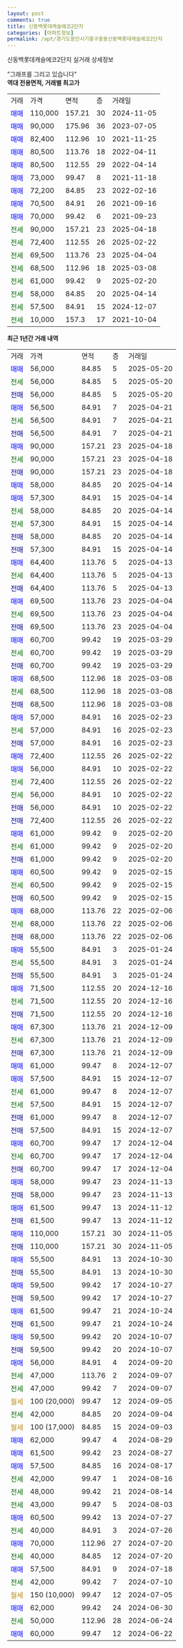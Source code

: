 ```yaml
---
layout: post
comments: true
title: 신동백롯데캐슬에코2단지
categories: [아파트정보]
permalink: /apt/경기도용인시기흥구중동신동백롯데캐슬에코2단지
---
```


신동백롯데캐슬에코2단지 실거래 상세정보

<script type="text/javascript">
  google.charts.load('current', {'packages':['line', 'corechart']});
  google.charts.setOnLoadCallback(drawChart);

  function drawChart() {
    var data = new google.visualization.DataTable();
    data.addColumn('date', '거래일');
    data.addColumn('number', "매매");
    data.addColumn('number', "전세");
    data.addColumn('number', "전매");

    data.addRows([[new Date(Date.parse("2025-05-20")), 56000, null, null], [new Date(Date.parse("2025-05-20")), null, 56000, null], [new Date(Date.parse("2025-05-20")), null, null, 56000], [new Date(Date.parse("2025-04-21")), 56500, null, null], [new Date(Date.parse("2025-04-21")), null, 56500, null], [new Date(Date.parse("2025-04-21")), null, null, 56500], [new Date(Date.parse("2025-04-18")), 90000, null, null], [new Date(Date.parse("2025-04-18")), null, 90000, null], [new Date(Date.parse("2025-04-18")), null, null, 90000], [new Date(Date.parse("2025-04-14")), 58000, null, null], [new Date(Date.parse("2025-04-14")), 57300, null, null], [new Date(Date.parse("2025-04-14")), null, 58000, null], [new Date(Date.parse("2025-04-14")), null, 57300, null], [new Date(Date.parse("2025-04-14")), null, null, 58000], [new Date(Date.parse("2025-04-14")), null, null, 57300], [new Date(Date.parse("2025-04-13")), 64400, null, null], [new Date(Date.parse("2025-04-13")), null, 64400, null], [new Date(Date.parse("2025-04-13")), null, null, 64400], [new Date(Date.parse("2025-04-04")), 69500, null, null], [new Date(Date.parse("2025-04-04")), null, 69500, null], [new Date(Date.parse("2025-04-04")), null, null, 69500], [new Date(Date.parse("2025-03-29")), 60700, null, null], [new Date(Date.parse("2025-03-29")), null, 60700, null], [new Date(Date.parse("2025-03-29")), null, null, 60700], [new Date(Date.parse("2025-03-08")), 68500, null, null], [new Date(Date.parse("2025-03-08")), null, 68500, null], [new Date(Date.parse("2025-03-08")), null, null, 68500], [new Date(Date.parse("2025-02-23")), 57000, null, null], [new Date(Date.parse("2025-02-23")), null, 57000, null], [new Date(Date.parse("2025-02-23")), null, null, 57000], [new Date(Date.parse("2025-02-22")), 72400, null, null], [new Date(Date.parse("2025-02-22")), 56000, null, null], [new Date(Date.parse("2025-02-22")), null, 72400, null], [new Date(Date.parse("2025-02-22")), null, 56000, null], [new Date(Date.parse("2025-02-22")), null, null, 56000], [new Date(Date.parse("2025-02-22")), null, null, 72400], [new Date(Date.parse("2025-02-20")), 61000, null, null], [new Date(Date.parse("2025-02-20")), null, 61000, null], [new Date(Date.parse("2025-02-20")), null, null, 61000], [new Date(Date.parse("2025-02-15")), 60500, null, null], [new Date(Date.parse("2025-02-15")), null, 60500, null], [new Date(Date.parse("2025-02-15")), null, null, 60500], [new Date(Date.parse("2025-02-06")), 68000, null, null], [new Date(Date.parse("2025-02-06")), null, 68000, null], [new Date(Date.parse("2025-02-06")), null, null, 68000], [new Date(Date.parse("2025-01-24")), 55500, null, null], [new Date(Date.parse("2025-01-24")), null, 55500, null], [new Date(Date.parse("2025-01-24")), null, null, 55500], [new Date(Date.parse("2024-12-16")), 71500, null, null], [new Date(Date.parse("2024-12-16")), null, 71500, null], [new Date(Date.parse("2024-12-16")), null, null, 71500], [new Date(Date.parse("2024-12-09")), 67300, null, null], [new Date(Date.parse("2024-12-09")), null, 67300, null], [new Date(Date.parse("2024-12-09")), null, null, 67300], [new Date(Date.parse("2024-12-07")), 61000, null, null], [new Date(Date.parse("2024-12-07")), 57500, null, null], [new Date(Date.parse("2024-12-07")), null, 61000, null], [new Date(Date.parse("2024-12-07")), null, 57500, null], [new Date(Date.parse("2024-12-07")), null, null, 61000], [new Date(Date.parse("2024-12-07")), null, null, 57500], [new Date(Date.parse("2024-12-04")), 60700, null, null], [new Date(Date.parse("2024-12-04")), null, 60700, null], [new Date(Date.parse("2024-12-04")), null, null, 60700], [new Date(Date.parse("2024-11-13")), 58000, null, null], [new Date(Date.parse("2024-11-13")), null, null, 58000], [new Date(Date.parse("2024-11-12")), 61500, null, null], [new Date(Date.parse("2024-11-12")), null, null, 61500], [new Date(Date.parse("2024-11-05")), 110000, null, null], [new Date(Date.parse("2024-11-05")), null, null, 110000], [new Date(Date.parse("2024-10-30")), 55500, null, null], [new Date(Date.parse("2024-10-30")), null, null, 55500], [new Date(Date.parse("2024-10-27")), 59500, null, null], [new Date(Date.parse("2024-10-27")), null, null, 59500], [new Date(Date.parse("2024-10-24")), 61500, null, null], [new Date(Date.parse("2024-10-24")), null, null, 61500], [new Date(Date.parse("2024-10-07")), 59500, null, null], [new Date(Date.parse("2024-10-07")), null, null, 59500], [new Date(Date.parse("2024-09-20")), 56000, null, null], [new Date(Date.parse("2024-09-07")), null, 47000, null], [new Date(Date.parse("2024-09-07")), null, 47000, null], [new Date(Date.parse("2024-09-05")), null, null, null], [new Date(Date.parse("2024-09-04")), null, 42000, null], [new Date(Date.parse("2024-09-03")), null, null, null], [new Date(Date.parse("2024-08-29")), 62000, null, null], [new Date(Date.parse("2024-08-27")), 61500, null, null], [new Date(Date.parse("2024-08-17")), 57500, null, null], [new Date(Date.parse("2024-08-16")), null, 42000, null], [new Date(Date.parse("2024-08-14")), null, 48000, null], [new Date(Date.parse("2024-08-03")), null, 43000, null], [new Date(Date.parse("2024-07-27")), 60500, null, null], [new Date(Date.parse("2024-07-26")), null, 40000, null], [new Date(Date.parse("2024-07-20")), 70000, null, null], [new Date(Date.parse("2024-07-20")), null, 40000, null], [new Date(Date.parse("2024-07-18")), 57500, null, null], [new Date(Date.parse("2024-07-10")), null, 42000, null], [new Date(Date.parse("2024-07-05")), null, null, null], [new Date(Date.parse("2024-06-30")), 62000, null, null], [new Date(Date.parse("2024-06-24")), null, 50000, null], [new Date(Date.parse("2024-06-22")), 60000, null, null]]);

    var options = {
      hAxis: {
        format: 'yyyy/MM/dd'
      },    
      lineWidth: 0,
      pointsVisible: true,    
      title: '최근 1년간 유형별 실거래가 분포',
      legend: { position: 'bottom' }
    };

    var formatter = new google.visualization.NumberFormat({pattern:'###,###'} );
    formatter.format(data, 1);
    formatter.format(data, 2);
    
    setTimeout(function() {
        var chart = new google.visualization.LineChart(document.getElementById('columnchart_material'));
        chart.draw(data, (options));
        document.getElementById('loading').style.display = 'none';
    }, 200);
  }
</script>


<div id="loading" style="z-index:20; display: block; margin-left: 0px">"그래프를 그리고 있습니다"</div>
<div id="columnchart_material" style="width: 95%; margin-left: 0px; display: block"></div>
<!-- contents start -->
<b>역대 전용면적, 거래별 최고가</b>
<table class="sortable">
    <tr>
      <td>거래</td>
      <td>가격</td>
      <td>면적</td>
      <td>층</td>
      <td>거래일</td>
    </tr>
        <tr>
          <td><a style="color: blue">매매</a></td>
          <td>110,000</td>
          <td>157.21</td>
          <td>30</td>
          <td>2024-11-05</td>
        </tr>            <tr>
          <td><a style="color: blue">매매</a></td>
          <td>90,000</td>
          <td>175.96</td>
          <td>36</td>
          <td>2023-07-05</td>
        </tr>            <tr>
          <td><a style="color: blue">매매</a></td>
          <td>82,400</td>
          <td>112.96</td>
          <td>10</td>
          <td>2021-11-25</td>
        </tr>            <tr>
          <td><a style="color: blue">매매</a></td>
          <td>80,500</td>
          <td>113.76</td>
          <td>18</td>
          <td>2022-04-11</td>
        </tr>            <tr>
          <td><a style="color: blue">매매</a></td>
          <td>80,500</td>
          <td>112.55</td>
          <td>29</td>
          <td>2022-04-14</td>
        </tr>            <tr>
          <td><a style="color: blue">매매</a></td>
          <td>73,000</td>
          <td>99.47</td>
          <td>8</td>
          <td>2021-11-18</td>
        </tr>            <tr>
          <td><a style="color: blue">매매</a></td>
          <td>72,200</td>
          <td>84.85</td>
          <td>23</td>
          <td>2022-02-16</td>
        </tr>            <tr>
          <td><a style="color: blue">매매</a></td>
          <td>70,500</td>
          <td>84.91</td>
          <td>26</td>
          <td>2021-09-16</td>
        </tr>            <tr>
          <td><a style="color: blue">매매</a></td>
          <td>70,000</td>
          <td>99.42</td>
          <td>6</td>
          <td>2021-09-23</td>
        </tr>        
        <tr>
              <td><a style="color: darkgreen">전세</a></td>
              <td>90,000</td>
              <td>157.21</td>
              <td>23</td>
              <td>2025-04-18</td>
            </tr>            <tr>
              <td><a style="color: darkgreen">전세</a></td>
              <td>72,400</td>
              <td>112.55</td>
              <td>26</td>
              <td>2025-02-22</td>
            </tr>            <tr>
              <td><a style="color: darkgreen">전세</a></td>
              <td>69,500</td>
              <td>113.76</td>
              <td>23</td>
              <td>2025-04-04</td>
            </tr>            <tr>
              <td><a style="color: darkgreen">전세</a></td>
              <td>68,500</td>
              <td>112.96</td>
              <td>18</td>
              <td>2025-03-08</td>
            </tr>            <tr>
              <td><a style="color: darkgreen">전세</a></td>
              <td>61,000</td>
              <td>99.42</td>
              <td>9</td>
              <td>2025-02-20</td>
            </tr>            <tr>
              <td><a style="color: darkgreen">전세</a></td>
              <td>58,000</td>
              <td>84.85</td>
              <td>20</td>
              <td>2025-04-14</td>
            </tr>            <tr>
              <td><a style="color: darkgreen">전세</a></td>
              <td>57,500</td>
              <td>84.91</td>
              <td>15</td>
              <td>2024-12-07</td>
            </tr>            <tr>
              <td><a style="color: darkgreen">전세</a></td>
              <td>10,000</td>
              <td>157.3</td>
              <td>17</td>
              <td>2021-10-04</td>
            </tr>        
    
</table>

<b>최근 1년간 거래 내역</b>

<table class="sortable">
    <tr>
      <td>거래</td>
      <td>가격</td>
      <td>면적</td>
      <td>층</td>
      <td>거래일</td>
    </tr>
    <tr>
      <td><a style="color: blue">매매</a></td>
      <td>56,000</td>
      <td>84.85</td>
      <td>5</td>
      <td>2025-05-20</td>
    </tr>          <tr>
      <td><a style="color: darkgreen">전세</a></td>
      <td>56,000</td>
      <td>84.85</td>
      <td>5</td>
      <td>2025-05-20</td>
    </tr>          <tr>
      <td><a style="color: darkblue">전매</a></td>
      <td>56,000</td>
      <td>84.85</td>
      <td>5</td>
      <td>2025-05-20</td>
    </tr>          <tr>
      <td><a style="color: blue">매매</a></td>
      <td>56,500</td>
      <td>84.91</td>
      <td>7</td>
      <td>2025-04-21</td>
    </tr>          <tr>
      <td><a style="color: darkgreen">전세</a></td>
      <td>56,500</td>
      <td>84.91</td>
      <td>7</td>
      <td>2025-04-21</td>
    </tr>          <tr>
      <td><a style="color: darkblue">전매</a></td>
      <td>56,500</td>
      <td>84.91</td>
      <td>7</td>
      <td>2025-04-21</td>
    </tr>          <tr>
      <td><a style="color: blue">매매</a></td>
      <td>90,000</td>
      <td>157.21</td>
      <td>23</td>
      <td>2025-04-18</td>
    </tr>          <tr>
      <td><a style="color: darkgreen">전세</a></td>
      <td>90,000</td>
      <td>157.21</td>
      <td>23</td>
      <td>2025-04-18</td>
    </tr>          <tr>
      <td><a style="color: darkblue">전매</a></td>
      <td>90,000</td>
      <td>157.21</td>
      <td>23</td>
      <td>2025-04-18</td>
    </tr>          <tr>
      <td><a style="color: blue">매매</a></td>
      <td>58,000</td>
      <td>84.85</td>
      <td>20</td>
      <td>2025-04-14</td>
    </tr>          <tr>
      <td><a style="color: blue">매매</a></td>
      <td>57,300</td>
      <td>84.91</td>
      <td>15</td>
      <td>2025-04-14</td>
    </tr>          <tr>
      <td><a style="color: darkgreen">전세</a></td>
      <td>58,000</td>
      <td>84.85</td>
      <td>20</td>
      <td>2025-04-14</td>
    </tr>          <tr>
      <td><a style="color: darkgreen">전세</a></td>
      <td>57,300</td>
      <td>84.91</td>
      <td>15</td>
      <td>2025-04-14</td>
    </tr>          <tr>
      <td><a style="color: darkblue">전매</a></td>
      <td>58,000</td>
      <td>84.85</td>
      <td>20</td>
      <td>2025-04-14</td>
    </tr>          <tr>
      <td><a style="color: darkblue">전매</a></td>
      <td>57,300</td>
      <td>84.91</td>
      <td>15</td>
      <td>2025-04-14</td>
    </tr>          <tr>
      <td><a style="color: blue">매매</a></td>
      <td>64,400</td>
      <td>113.76</td>
      <td>5</td>
      <td>2025-04-13</td>
    </tr>          <tr>
      <td><a style="color: darkgreen">전세</a></td>
      <td>64,400</td>
      <td>113.76</td>
      <td>5</td>
      <td>2025-04-13</td>
    </tr>          <tr>
      <td><a style="color: darkblue">전매</a></td>
      <td>64,400</td>
      <td>113.76</td>
      <td>5</td>
      <td>2025-04-13</td>
    </tr>          <tr>
      <td><a style="color: blue">매매</a></td>
      <td>69,500</td>
      <td>113.76</td>
      <td>23</td>
      <td>2025-04-04</td>
    </tr>          <tr>
      <td><a style="color: darkgreen">전세</a></td>
      <td>69,500</td>
      <td>113.76</td>
      <td>23</td>
      <td>2025-04-04</td>
    </tr>          <tr>
      <td><a style="color: darkblue">전매</a></td>
      <td>69,500</td>
      <td>113.76</td>
      <td>23</td>
      <td>2025-04-04</td>
    </tr>          <tr>
      <td><a style="color: blue">매매</a></td>
      <td>60,700</td>
      <td>99.42</td>
      <td>19</td>
      <td>2025-03-29</td>
    </tr>          <tr>
      <td><a style="color: darkgreen">전세</a></td>
      <td>60,700</td>
      <td>99.42</td>
      <td>19</td>
      <td>2025-03-29</td>
    </tr>          <tr>
      <td><a style="color: darkblue">전매</a></td>
      <td>60,700</td>
      <td>99.42</td>
      <td>19</td>
      <td>2025-03-29</td>
    </tr>          <tr>
      <td><a style="color: blue">매매</a></td>
      <td>68,500</td>
      <td>112.96</td>
      <td>18</td>
      <td>2025-03-08</td>
    </tr>          <tr>
      <td><a style="color: darkgreen">전세</a></td>
      <td>68,500</td>
      <td>112.96</td>
      <td>18</td>
      <td>2025-03-08</td>
    </tr>          <tr>
      <td><a style="color: darkblue">전매</a></td>
      <td>68,500</td>
      <td>112.96</td>
      <td>18</td>
      <td>2025-03-08</td>
    </tr>          <tr>
      <td><a style="color: blue">매매</a></td>
      <td>57,000</td>
      <td>84.91</td>
      <td>16</td>
      <td>2025-02-23</td>
    </tr>          <tr>
      <td><a style="color: darkgreen">전세</a></td>
      <td>57,000</td>
      <td>84.91</td>
      <td>16</td>
      <td>2025-02-23</td>
    </tr>          <tr>
      <td><a style="color: darkblue">전매</a></td>
      <td>57,000</td>
      <td>84.91</td>
      <td>16</td>
      <td>2025-02-23</td>
    </tr>          <tr>
      <td><a style="color: blue">매매</a></td>
      <td>72,400</td>
      <td>112.55</td>
      <td>26</td>
      <td>2025-02-22</td>
    </tr>          <tr>
      <td><a style="color: blue">매매</a></td>
      <td>56,000</td>
      <td>84.91</td>
      <td>10</td>
      <td>2025-02-22</td>
    </tr>          <tr>
      <td><a style="color: darkgreen">전세</a></td>
      <td>72,400</td>
      <td>112.55</td>
      <td>26</td>
      <td>2025-02-22</td>
    </tr>          <tr>
      <td><a style="color: darkgreen">전세</a></td>
      <td>56,000</td>
      <td>84.91</td>
      <td>10</td>
      <td>2025-02-22</td>
    </tr>          <tr>
      <td><a style="color: darkblue">전매</a></td>
      <td>56,000</td>
      <td>84.91</td>
      <td>10</td>
      <td>2025-02-22</td>
    </tr>          <tr>
      <td><a style="color: darkblue">전매</a></td>
      <td>72,400</td>
      <td>112.55</td>
      <td>26</td>
      <td>2025-02-22</td>
    </tr>          <tr>
      <td><a style="color: blue">매매</a></td>
      <td>61,000</td>
      <td>99.42</td>
      <td>9</td>
      <td>2025-02-20</td>
    </tr>          <tr>
      <td><a style="color: darkgreen">전세</a></td>
      <td>61,000</td>
      <td>99.42</td>
      <td>9</td>
      <td>2025-02-20</td>
    </tr>          <tr>
      <td><a style="color: darkblue">전매</a></td>
      <td>61,000</td>
      <td>99.42</td>
      <td>9</td>
      <td>2025-02-20</td>
    </tr>          <tr>
      <td><a style="color: blue">매매</a></td>
      <td>60,500</td>
      <td>99.42</td>
      <td>9</td>
      <td>2025-02-15</td>
    </tr>          <tr>
      <td><a style="color: darkgreen">전세</a></td>
      <td>60,500</td>
      <td>99.42</td>
      <td>9</td>
      <td>2025-02-15</td>
    </tr>          <tr>
      <td><a style="color: darkblue">전매</a></td>
      <td>60,500</td>
      <td>99.42</td>
      <td>9</td>
      <td>2025-02-15</td>
    </tr>          <tr>
      <td><a style="color: blue">매매</a></td>
      <td>68,000</td>
      <td>113.76</td>
      <td>22</td>
      <td>2025-02-06</td>
    </tr>          <tr>
      <td><a style="color: darkgreen">전세</a></td>
      <td>68,000</td>
      <td>113.76</td>
      <td>22</td>
      <td>2025-02-06</td>
    </tr>          <tr>
      <td><a style="color: darkblue">전매</a></td>
      <td>68,000</td>
      <td>113.76</td>
      <td>22</td>
      <td>2025-02-06</td>
    </tr>          <tr>
      <td><a style="color: blue">매매</a></td>
      <td>55,500</td>
      <td>84.91</td>
      <td>3</td>
      <td>2025-01-24</td>
    </tr>          <tr>
      <td><a style="color: darkgreen">전세</a></td>
      <td>55,500</td>
      <td>84.91</td>
      <td>3</td>
      <td>2025-01-24</td>
    </tr>          <tr>
      <td><a style="color: darkblue">전매</a></td>
      <td>55,500</td>
      <td>84.91</td>
      <td>3</td>
      <td>2025-01-24</td>
    </tr>          <tr>
      <td><a style="color: blue">매매</a></td>
      <td>71,500</td>
      <td>112.55</td>
      <td>20</td>
      <td>2024-12-16</td>
    </tr>          <tr>
      <td><a style="color: darkgreen">전세</a></td>
      <td>71,500</td>
      <td>112.55</td>
      <td>20</td>
      <td>2024-12-16</td>
    </tr>          <tr>
      <td><a style="color: darkblue">전매</a></td>
      <td>71,500</td>
      <td>112.55</td>
      <td>20</td>
      <td>2024-12-16</td>
    </tr>          <tr>
      <td><a style="color: blue">매매</a></td>
      <td>67,300</td>
      <td>113.76</td>
      <td>21</td>
      <td>2024-12-09</td>
    </tr>          <tr>
      <td><a style="color: darkgreen">전세</a></td>
      <td>67,300</td>
      <td>113.76</td>
      <td>21</td>
      <td>2024-12-09</td>
    </tr>          <tr>
      <td><a style="color: darkblue">전매</a></td>
      <td>67,300</td>
      <td>113.76</td>
      <td>21</td>
      <td>2024-12-09</td>
    </tr>          <tr>
      <td><a style="color: blue">매매</a></td>
      <td>61,000</td>
      <td>99.47</td>
      <td>8</td>
      <td>2024-12-07</td>
    </tr>          <tr>
      <td><a style="color: blue">매매</a></td>
      <td>57,500</td>
      <td>84.91</td>
      <td>15</td>
      <td>2024-12-07</td>
    </tr>          <tr>
      <td><a style="color: darkgreen">전세</a></td>
      <td>61,000</td>
      <td>99.47</td>
      <td>8</td>
      <td>2024-12-07</td>
    </tr>          <tr>
      <td><a style="color: darkgreen">전세</a></td>
      <td>57,500</td>
      <td>84.91</td>
      <td>15</td>
      <td>2024-12-07</td>
    </tr>          <tr>
      <td><a style="color: darkblue">전매</a></td>
      <td>61,000</td>
      <td>99.47</td>
      <td>8</td>
      <td>2024-12-07</td>
    </tr>          <tr>
      <td><a style="color: darkblue">전매</a></td>
      <td>57,500</td>
      <td>84.91</td>
      <td>15</td>
      <td>2024-12-07</td>
    </tr>          <tr>
      <td><a style="color: blue">매매</a></td>
      <td>60,700</td>
      <td>99.47</td>
      <td>17</td>
      <td>2024-12-04</td>
    </tr>          <tr>
      <td><a style="color: darkgreen">전세</a></td>
      <td>60,700</td>
      <td>99.47</td>
      <td>17</td>
      <td>2024-12-04</td>
    </tr>          <tr>
      <td><a style="color: darkblue">전매</a></td>
      <td>60,700</td>
      <td>99.47</td>
      <td>17</td>
      <td>2024-12-04</td>
    </tr>          <tr>
      <td><a style="color: blue">매매</a></td>
      <td>58,000</td>
      <td>99.47</td>
      <td>23</td>
      <td>2024-11-13</td>
    </tr>          <tr>
      <td><a style="color: darkblue">전매</a></td>
      <td>58,000</td>
      <td>99.47</td>
      <td>23</td>
      <td>2024-11-13</td>
    </tr>          <tr>
      <td><a style="color: blue">매매</a></td>
      <td>61,500</td>
      <td>99.47</td>
      <td>13</td>
      <td>2024-11-12</td>
    </tr>          <tr>
      <td><a style="color: darkblue">전매</a></td>
      <td>61,500</td>
      <td>99.47</td>
      <td>13</td>
      <td>2024-11-12</td>
    </tr>          <tr>
      <td><a style="color: blue">매매</a></td>
      <td>110,000</td>
      <td>157.21</td>
      <td>30</td>
      <td>2024-11-05</td>
    </tr>          <tr>
      <td><a style="color: darkblue">전매</a></td>
      <td>110,000</td>
      <td>157.21</td>
      <td>30</td>
      <td>2024-11-05</td>
    </tr>          <tr>
      <td><a style="color: blue">매매</a></td>
      <td>55,500</td>
      <td>84.91</td>
      <td>13</td>
      <td>2024-10-30</td>
    </tr>          <tr>
      <td><a style="color: darkblue">전매</a></td>
      <td>55,500</td>
      <td>84.91</td>
      <td>13</td>
      <td>2024-10-30</td>
    </tr>          <tr>
      <td><a style="color: blue">매매</a></td>
      <td>59,500</td>
      <td>99.42</td>
      <td>17</td>
      <td>2024-10-27</td>
    </tr>          <tr>
      <td><a style="color: darkblue">전매</a></td>
      <td>59,500</td>
      <td>99.42</td>
      <td>17</td>
      <td>2024-10-27</td>
    </tr>          <tr>
      <td><a style="color: blue">매매</a></td>
      <td>61,500</td>
      <td>99.47</td>
      <td>21</td>
      <td>2024-10-24</td>
    </tr>          <tr>
      <td><a style="color: darkblue">전매</a></td>
      <td>61,500</td>
      <td>99.47</td>
      <td>21</td>
      <td>2024-10-24</td>
    </tr>          <tr>
      <td><a style="color: blue">매매</a></td>
      <td>59,500</td>
      <td>99.42</td>
      <td>20</td>
      <td>2024-10-07</td>
    </tr>          <tr>
      <td><a style="color: darkblue">전매</a></td>
      <td>59,500</td>
      <td>99.42</td>
      <td>20</td>
      <td>2024-10-07</td>
    </tr>          <tr>
      <td><a style="color: blue">매매</a></td>
      <td>56,000</td>
      <td>84.91</td>
      <td>4</td>
      <td>2024-09-20</td>
    </tr>          <tr>
      <td><a style="color: darkgreen">전세</a></td>
      <td>47,000</td>
      <td>113.76</td>
      <td>2</td>
      <td>2024-09-07</td>
    </tr>          <tr>
      <td><a style="color: darkgreen">전세</a></td>
      <td>47,000</td>
      <td>99.42</td>
      <td>7</td>
      <td>2024-09-07</td>
    </tr>          <tr>
      <td><a style="color: darkgoldenrod">월세</a></td>
      <td>100 (20,000)</td>
      <td>99.47</td>
      <td>12</td>
      <td>2024-09-05</td>
    </tr>          <tr>
      <td><a style="color: darkgreen">전세</a></td>
      <td>42,000</td>
      <td>84.85</td>
      <td>20</td>
      <td>2024-09-04</td>
    </tr>          <tr>
      <td><a style="color: darkgoldenrod">월세</a></td>
      <td>100 (17,000)</td>
      <td>84.85</td>
      <td>15</td>
      <td>2024-09-03</td>
    </tr>          <tr>
      <td><a style="color: blue">매매</a></td>
      <td>62,000</td>
      <td>99.47</td>
      <td>4</td>
      <td>2024-08-29</td>
    </tr>          <tr>
      <td><a style="color: blue">매매</a></td>
      <td>61,500</td>
      <td>99.42</td>
      <td>23</td>
      <td>2024-08-27</td>
    </tr>          <tr>
      <td><a style="color: blue">매매</a></td>
      <td>57,500</td>
      <td>84.85</td>
      <td>16</td>
      <td>2024-08-17</td>
    </tr>          <tr>
      <td><a style="color: darkgreen">전세</a></td>
      <td>42,000</td>
      <td>99.47</td>
      <td>1</td>
      <td>2024-08-16</td>
    </tr>          <tr>
      <td><a style="color: darkgreen">전세</a></td>
      <td>48,000</td>
      <td>99.42</td>
      <td>21</td>
      <td>2024-08-14</td>
    </tr>          <tr>
      <td><a style="color: darkgreen">전세</a></td>
      <td>43,000</td>
      <td>99.47</td>
      <td>5</td>
      <td>2024-08-03</td>
    </tr>          <tr>
      <td><a style="color: blue">매매</a></td>
      <td>60,500</td>
      <td>99.42</td>
      <td>13</td>
      <td>2024-07-27</td>
    </tr>          <tr>
      <td><a style="color: darkgreen">전세</a></td>
      <td>40,000</td>
      <td>84.91</td>
      <td>3</td>
      <td>2024-07-26</td>
    </tr>          <tr>
      <td><a style="color: blue">매매</a></td>
      <td>70,000</td>
      <td>112.96</td>
      <td>27</td>
      <td>2024-07-20</td>
    </tr>          <tr>
      <td><a style="color: darkgreen">전세</a></td>
      <td>40,000</td>
      <td>84.85</td>
      <td>12</td>
      <td>2024-07-20</td>
    </tr>          <tr>
      <td><a style="color: blue">매매</a></td>
      <td>57,500</td>
      <td>84.91</td>
      <td>9</td>
      <td>2024-07-18</td>
    </tr>          <tr>
      <td><a style="color: darkgreen">전세</a></td>
      <td>42,000</td>
      <td>99.42</td>
      <td>7</td>
      <td>2024-07-10</td>
    </tr>          <tr>
      <td><a style="color: darkgoldenrod">월세</a></td>
      <td>150 (10,000)</td>
      <td>99.47</td>
      <td>12</td>
      <td>2024-07-05</td>
    </tr>          <tr>
      <td><a style="color: blue">매매</a></td>
      <td>62,000</td>
      <td>99.42</td>
      <td>24</td>
      <td>2024-06-30</td>
    </tr>          <tr>
      <td><a style="color: darkgreen">전세</a></td>
      <td>50,000</td>
      <td>112.96</td>
      <td>28</td>
      <td>2024-06-24</td>
    </tr>          <tr>
      <td><a style="color: blue">매매</a></td>
      <td>60,000</td>
      <td>99.47</td>
      <td>12</td>
      <td>2024-06-22</td>
    </tr>      </table>
<!-- contents end -->    

